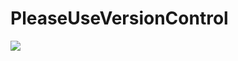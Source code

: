 # PleaseUseVersionControl
<img src="https://drive.google.com/file/d/1X1ELQR_NBD9vxBOa1ObBOMiTDk6mFFy1/view?usp=sharing">
